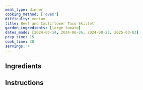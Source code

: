 ```yaml
---
meal_type: dinner
cooking_method: ['oven']
difficulty: medium
title: Beef and Cauliflower Taco Skillet
garden_ingredients: [large tomato]
dates_made: [2024-03-14, 2024-06-06, 2024-08-22, 2025-03-03]
prep_time: 15
cook_time: 30
servings: 4
---
```


## Ingredients

## Instructions
